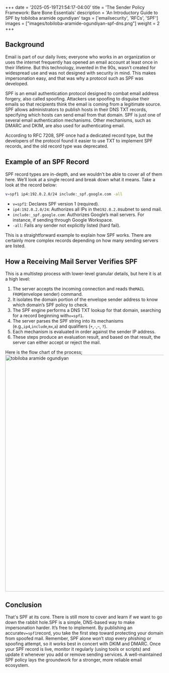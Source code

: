 +++
date = '2025-05-19T21:54:17-04:00'
title = 'The Sender Policy Framework: Bare Bone Essentials'
description = 'An Introductory Guide to SPF by tobiloba aramide ogundiyan'
tags = ['emailsecurity', 'RFCs', 'SPF']
images = ["images/tobiloba-aramide-ogundiyan-spf-dns.png"]
weight = 2
+++

## Background
Email is part of our daily lives; everyone who works in an organization or uses the internet frequently has opened an
email account at least once in their lifetime. But this technology, invented in the 90s, wasn’t created for widespread
use and was not designed with security in mind. This makes impersonation easy, and that was why a protocol such as SPF
was developed.


SPF is an email authentication protocol designed to combat email address forgery, also called spoofing. Attackers use
spoofing to disguise their emails so that recipients think the email is coming from a legitimate source. SPF allows
administrators to publish hosts in their DNS TXT records, specifying which hosts can send email from that domain. SPF is
just one of several email authentication mechanisms. Other mechanisms, such as DMARC and DKIM, are also used for
authenticating email.

According to RFC 7208, SPF once had a dedicated record type, but the developers of the protocol found it easier to use
TXT to implement SPF records, and the old record type was deprecated.

## Example of an SPF Record

SPF record types are in-depth, and we wouldn’t be able to cover all of them here. We’ll look at a single record and
break down what it means. Take a look at the record below:

```sh
v=spf1 ip4:192.0.2.0/24 include:_spf.google.com -all
```

- `v=spf1`: Declares SPF version 1 (required).
- `ip4:192.0.2.0/24`: Authorizes all IPs in the`192.0.2.0`subnet to send mail.
- `include:_spf.google.com`: Authorizes Google’s mail servers. For instance, if sending through Google Workspace.
- `-all`: Fails any sender not explicitly listed (hard fail).

This is a straightforward example to explain how SPF works. There are certainly more complex records depending on how
many sending servers are listed.

## How a Receiving Mail Server Verifies SPF

This is a multistep process with lower-level granular details, but here it is at a high level:

1. The server accepts the incoming connection and reads the`MAIL FROM`(envelope sender) command.
2. It isolates the domain portion of the envelope sender address to know which domain’s SPF policy to check.
3. The SPF engine performs a DNS TXT lookup for that domain, searching for a record beginning with`v=spf1`.
4. The server parses the SPF string into its mechanisms (e.g.,`ip4`,`include`,`mx`,`a`) and qualifiers (`+`,`-`,`~`,
   `?`).
5. Each mechanism is evaluated in order against the sender IP address.
6. These steps produce an evaluation result, and based on that result, the server can either accept or reject the mail.

Here is the flow chart of the process;
<img src="/images/spf_tobiloba_aramide_ogundiyan.png" alt="tobiloba aramide ogundiyan" width="600" height="750" />

## Conclusion

That's SPF at its core.
There is still more to cover and learn if we want to go down the rabbit hole.SPF is a simple, DNS-based way to make
impersonation harder.
It’s free to implement.
By publishing an accurate`v=spf1`record, you take the first step toward protecting your domain from spoofed mail.
Remember, SPF alone won’t stop every phishing or spoofing attempt, so it works best in concert with DKIM and DMARC.
Once your SPF record is live,
monitor it regularly (using tools or scripts) and update it whenever you add or remove sending services.
A well-maintained SPF policy lays the groundwork for a stronger, more reliable email ecosystem.
